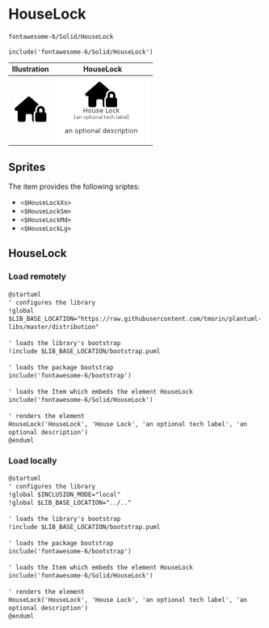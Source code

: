 # HouseLock


```text
fontawesome-6/Solid/HouseLock
```

```text
include('fontawesome-6/Solid/HouseLock')
```



| Illustration | HouseLock |
| :---: | :---: |
| ![illustration for Illustration](../../fontawesome-6/Solid/HouseLock.png) | ![illustration for HouseLock](../../fontawesome-6/Solid/HouseLock.Local.png) |



## Sprites
The item provides the following sriptes:

- `<$HouseLockXs>`
- `<$HouseLockSm>`
- `<$HouseLockMd>`
- `<$HouseLockLg>`





## HouseLock

### Load remotely
```plantuml
@startuml
' configures the library
!global $LIB_BASE_LOCATION="https://raw.githubusercontent.com/tmorin/plantuml-libs/master/distribution"

' loads the library's bootstrap
!include $LIB_BASE_LOCATION/bootstrap.puml

' loads the package bootstrap
include('fontawesome-6/bootstrap')

' loads the Item which embeds the element HouseLock
include('fontawesome-6/Solid/HouseLock')

' renders the element
HouseLock('HouseLock', 'House Lock', 'an optional tech label', 'an optional description')
@enduml
```

### Load locally
```plantuml
@startuml
' configures the library
!global $INCLUSION_MODE="local"
!global $LIB_BASE_LOCATION="../.."

' loads the library's bootstrap
!include $LIB_BASE_LOCATION/bootstrap.puml

' loads the package bootstrap
include('fontawesome-6/bootstrap')

' loads the Item which embeds the element HouseLock
include('fontawesome-6/Solid/HouseLock')

' renders the element
HouseLock('HouseLock', 'House Lock', 'an optional tech label', 'an optional description')
@enduml
```

